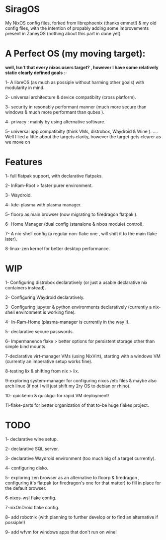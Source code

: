 # SiragOS 
 My NixOS config files, forked from librephoenix (thanks emmet!) & my old config files, with the intention of propably adding some improvements present in ZaneyOS (nothing about this part in done yet)

# A Perfect OS (my moving target):

 **well, Isn't that every nixos users target? , however I have some relatively static clearly defined goals** :-
 
 1- A libreOS (as much as possiple without harming other goals) with modularity in mind.
 
 2- universal architecture & device compatibilty (cross platform).
 
 3- security in resonably performant manner (much more secure than windows & much more performant than qubes ).
 
 4- privacy : mainly by using alternative software.
 
 5- universal app compatibilty (think VMs, distrobox, Waydroid & Wine ).
 ....
 Well I lied a little about the targets clarity, however the target gets clearer as we move on
 
# Features
 1- full flatpak support, with declarative flatpaks.
 
 2- InRam-Root > faster purer environment.
 
 3- Waydroid.
 
 4- kde-plasma with plasma manager.
 
 5- floorp as main browser (now migrating to firedragon flatpak ).
 
 6- Home Manager (dual config (stanalone & nixos module) control).
 
 7- A nix-shell config (a regular non-flake one , will shift it to the main flake later).
 
 8-linux-zen kernel for better desktop performance.
 
# WIP

 1- Configuring distrobox declaratively (or just a usable declarative nix containers instead).
 
 2- Configuring Waydroid declaratively.
 
 3- Configuring jupyter & python environments declaratively (currently a nix-shell environment is working fine).
 
 4- In-Ram-Home (plasma-manager is currently in the way !).
 
 5- declarative secure passwords.
 
 6- Impermanence flake > better options for persistent storage other than simple bind mounts.
 
 7-declarative virt-manager VMs (using NixVirt), starting with a windows VM (currently an imperative setup works fine).
 
 8-testing lix & shifting from nix > lix.
 
 9-exploring system-manager for configuring nixos /etc files & maybe also arch linux (if not I will just shift my 2ry OS to debian or rhino).
 
 10- quickemu & quickgui for rapid VM deployment!

 11-flake-parts for better organization of that to-be huge flakes project.
 
# TODO
1- declarative wine setup.

2- declarative SQL server.

3- declarative Waydroid environment (too much big of a target currently).

4- configuring disko.

5- exploring zen browser as an alternative to floorp & firedragon , configuring it's flatpak (or firedragon's one for that matter) to fill in place for the default browser.

6-nixos-wsl flake config.

7-nixOnDroid flake config.

8- add robotnix (with planning to further develop or to find an alternative if possiple!)

9- add wfvm for windows apps that don't run on wine!


